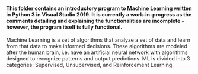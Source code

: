 #### This folder contains an introductory program to Machine Learning written in Python 3 in Visual Studio 2019. It is currently a work-in-progress as the comments detailing and explaining the functionalities are incomplete - however, the program itself is fully functional.

Machine Learning is a set of algorithms that analyze a set of data and learn from that data to make informed decisions.
These algorithms are modeled after the human brain, i.e. have an artificial neural network with algorithms designed
to recognize patterns and output predictions. ML is divided into 3 categories: Supervised, Unsupervised, and Reinforcement Learning.
